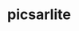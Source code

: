 ---
title: "picsarlite"
layout: cache
categories: [package, develop-2023-05-14]
meta: {"versions": ["0.1"], "compilers": ["gcc@=7.3.1"], "oss": ["amzn2"], "platforms": ["linux"], "targets": ["aarch64", "neoverse_n1", "x86_64_v3"], "stacks": ["aws-ahug", "aws-ahug-aarch64", "root"], "num_specs": 3, "num_specs_by_stack": {"root": 3, "aws-ahug-aarch64": 2, "aws-ahug": 1}}
spec_details: [{"hash": "7ysbaa4yuuove5s7yngtdmtr63bf2h3m", "compiler": "gcc@=7.3.1", "versions": ["0.1"], "os": "amzn2", "platform": "linux", "target": "neoverse_n1", "variants": ["build_system=makefile", "~debug", "~library", "~map", "+prod", "~prod_spectral", "~sde", "~vtune"], "stacks": ["root", "aws-ahug-aarch64"], "size": "-", "tarball": "https://binaries.spack.io/releases/develop-2023-05-14/build_cache/linux-amzn2-neoverse_n1/gcc-7.3.1/picsarlite-0.1/linux-amzn2-neoverse_n1-gcc-7.3.1-picsarlite-0.1-7ysbaa4yuuove5s7yngtdmtr63bf2h3m.spack"}, {"hash": "ekoecktmlejcfkipb7tkmgoclbx6y476", "compiler": "gcc@=7.3.1", "versions": ["0.1"], "os": "amzn2", "platform": "linux", "target": "x86_64_v3", "variants": ["build_system=makefile", "~debug", "~library", "~map", "+prod", "~prod_spectral", "~sde", "~vtune"], "stacks": ["root", "aws-ahug"], "size": "-", "tarball": "https://binaries.spack.io/releases/develop-2023-05-14/build_cache/linux-amzn2-x86_64_v3/gcc-7.3.1/picsarlite-0.1/linux-amzn2-x86_64_v3-gcc-7.3.1-picsarlite-0.1-ekoecktmlejcfkipb7tkmgoclbx6y476.spack"}, {"hash": "v3eqp6gqclcsqcbrolad6oocf3t56syf", "compiler": "gcc@=7.3.1", "versions": ["0.1"], "os": "amzn2", "platform": "linux", "target": "aarch64", "variants": ["build_system=makefile", "~debug", "~library", "~map", "+prod", "~prod_spectral", "~sde", "~vtune"], "stacks": ["root", "aws-ahug-aarch64"], "size": "-", "tarball": "https://binaries.spack.io/releases/develop-2023-05-14/build_cache/linux-amzn2-aarch64/gcc-7.3.1/picsarlite-0.1/linux-amzn2-aarch64-gcc-7.3.1-picsarlite-0.1-v3eqp6gqclcsqcbrolad6oocf3t56syf.spack"}]
---